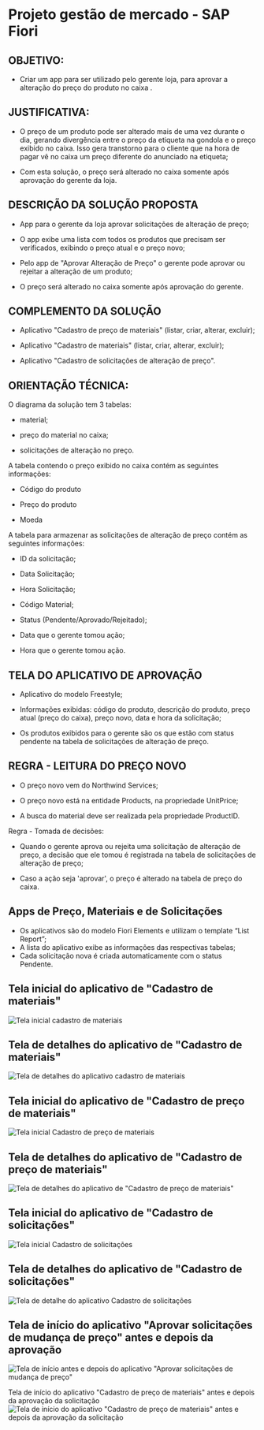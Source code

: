 # Projeto gestão de mercado - SAP Fiori

## OBJETIVO:

- Criar um app para ser utilizado pelo gerente loja, para aprovar a alteração do preço do produto no caixa .

## JUSTIFICATIVA:
- O preço de um produto pode ser alterado mais de uma vez durante o dia, gerando divergência entre o preço da etiqueta na gondola e o preço exibido no caixa. Isso gera transtorno para o cliente que na hora de pagar vê no caixa um preço diferente do anunciado na etiqueta;
  
- Com esta solução, o preço será alterado no caixa somente após aprovação do gerente da loja.

## DESCRIÇÃO DA SOLUÇÃO PROPOSTA

- App para o gerente da loja aprovar solicitações de alteração de preço;
 
- O app exibe uma lista com todos os produtos que precisam ser verificados, exibindo o preço atual e o preço novo;
 
- Pelo app de "Aprovar Alteração de Preço" o gerente pode aprovar ou rejeitar a alteração de um produto;

- O preço será alterado no caixa somente após aprovação do gerente.
 

## COMPLEMENTO DA SOLUÇÃO 

- Aplicativo "Cadastro de preço de materiais" (listar, criar, alterar, excluir);

- Aplicativo "Cadastro de materiais" (listar, criar, alterar, excluir);
 
- Aplicativo "Cadastro de solicitações de alteração de preço".
  

## ORIENTAÇÃO TÉCNICA:
 
​O diagrama da solução tem 3 tabelas:

- material;

- preço do material no caixa;

- solicitações de alteração no preço.
 

A tabela contendo o preço exibido no caixa contém as seguintes informações:

- Código do produto

- Preço do produto

- Moeda


A tabela para armazenar as solicitações de alteração de preço contém as seguintes informações:

- ID da solicitação;

- Data Solicitação;

- Hora Solicitação;

- Código Material;

- Status (Pendente/Aprovado/Rejeitado);

- Data que o gerente tomou ação;

- Hora que o gerente tomou ação.


## TELA DO APLICATIVO DE APROVAÇÃO

- Aplicativo do modelo Freestyle;

- Informações exibidas: código do produto, descrição do produto, preço atual (preço do caixa), preço novo, data e hora da solicitação;

- Os produtos exibidos para o gerente são os que estão com status pendente na tabela de solicitações de alteração de preço.


## REGRA - LEITURA DO PREÇO NOVO

- O preço novo vem do Northwind Services;

- O preço novo está na entidade Products, na propriedade UnitPrice;

- A busca do material deve ser realizada pela propriedade ProductID​.

 
Regra - Tomada de decisões:

- Quando o gerente aprova ou rejeita uma solicitação de alteração de preço, a decisão que ele tomou é registrada na tabela de solicitações de alteração de preço;

- Caso a ação seja 'aprovar', o preço é alterado na tabela de preço do caixa.


## Apps de Preço, Materiais e de Solicitações

- Os aplicativos são do modelo Fiori Elements e utilizam o template “List Report”;
- A lista do aplicativo exibe as informações das respectivas tabelas;
- Cada solicitação nova é criada automaticamente com o status Pendente.

## Tela inicial do aplicativo de "Cadastro de materiais"
![Tela inicial cadastro de materiais](https://raw.githubusercontent.com/Rafael-Ienne/projeto_gestao_mercado.abap/main/img/tela_inicial_materiais.png)

## Tela de detalhes do aplicativo de "Cadastro de materiais"
![Tela de detalhes do aplicativo cadastro de materiais](https://raw.githubusercontent.com/Rafael-Ienne/projeto_gestao_mercado.abap/main/img/tela_detalhes_materiais.png)

## Tela inicial do aplicativo de "Cadastro de preço de materiais"
![Tela inicial Cadastro de preço de materiais](https://raw.githubusercontent.com/Rafael-Ienne/projeto_gestao_mercado.abap/main/img/tela_inicial_preco.png)

## Tela de detalhes do aplicativo de "Cadastro de preço de materiais"
![Tela de detalhes do aplicativo de "Cadastro de preço de materiais"](https://raw.githubusercontent.com/Rafael-Ienne/projeto_gestao_mercado.abap/main/img/tela_detalhes_preco.png)

## Tela inicial do aplicativo de "Cadastro de solicitações"
![Tela inicial Cadastro de solicitações](https://raw.githubusercontent.com/Rafael-Ienne/projeto_gestao_mercado.abap/main/img/tela_inicial_cadastro_solicitacao.png)

## Tela de detalhes do aplicativo de "Cadastro de solicitações"
![Tela de detalhe do aplicativo Cadastro de solicitações](https://raw.githubusercontent.com/Rafael-Ienne/projeto_gestao_mercado.abap/main/img/tela_detalhes_cadastro_solicitacoes.png)

## Tela de início do aplicativo "Aprovar solicitações de mudança de preço" antes e depois da aprovação 
![Tela de início antes e depois do aplicativo "Aprovar solicitações de mudança de preço"](https://raw.githubusercontent.com/Rafael-Ienne/projeto_gestao_mercado.abap/main/img/antes_e_depois_tela_aprovacao_solicitacao.png)

Tela de início do aplicativo "Cadastro de preço de materiais" antes e depois da aprovação da solicitação 
![Tela de início do aplicativo "Cadastro de preço de materiais" antes e depois da aprovação da solicitação](https://raw.githubusercontent.com/Rafael-Ienne/projeto_gestao_mercado.abap/main/img/antes_e_depois_tela_preco.png)


